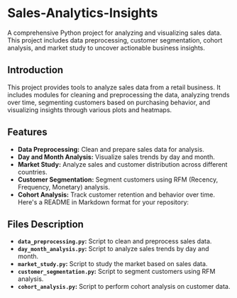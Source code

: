 # Sales-Analytics-Insights

A comprehensive Python project for analyzing and visualizing sales data. This project includes data preprocessing, customer segmentation, cohort analysis, and market study to uncover actionable business insights.

## Introduction

This project provides tools to analyze sales data from a retail business. It includes modules for cleaning and preprocessing the data, analyzing trends over time, segmenting customers based on purchasing behavior, and visualizing insights through various plots and heatmaps.

## Features

- **Data Preprocessing:** Clean and prepare sales data for analysis.
- **Day and Month Analysis:** Visualize sales trends by day and month.
- **Market Study:** Analyze sales and customer distribution across different countries.
- **Customer Segmentation:** Segment customers using RFM (Recency, Frequency, Monetary) analysis.
- **Cohort Analysis:** Track customer retention and behavior over time.
Here's a README in Markdown format for your repository:

## Files Description

- **`data_preprocessing.py`:** Script to clean and preprocess sales data.
- **`day_month_analysis.py`:** Script to analyze sales trends by day and month.
- **`market_study.py`:** Script to study the market based on sales data.
- **`customer_segmentation.py`:** Script to segment customers using RFM analysis.
- **`cohort_analysis.py`:** Script to perform cohort analysis on customer data.
  
